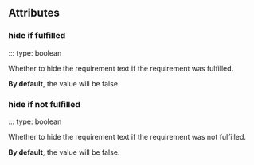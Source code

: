## Attributes

### hide if fulfilled
::: type: boolean

Whether to hide the requirement text if the requirement was fulfilled.

**By default**, the value will be false.

### hide if not fulfilled
::: type: boolean

Whether to hide the requirement text if the requirement was not fulfilled.

**By default**, the value will be false.
